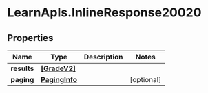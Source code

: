 # LearnApIs.InlineResponse20020

## Properties
Name | Type | Description | Notes
------------ | ------------- | ------------- | -------------
**results** | [**[GradeV2]**](GradeV2.md) |  | 
**paging** | [**PagingInfo**](PagingInfo.md) |  | [optional] 
